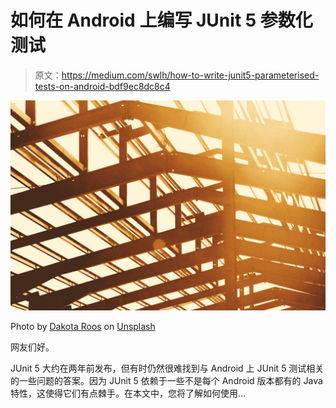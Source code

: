 # 如何在 Android 上编写 JUnit 5 参数化测试

> 原文：<https://medium.com/swlh/how-to-write-junit5-parameterised-tests-on-android-bdf9ec8dc8c4>

![](img/53ae39db9c502135f324c40b02c56b7f.png)

Photo by [Dakota Roos](https://unsplash.com/@dakotaroosphotography?utm_source=medium&utm_medium=referral) on [Unsplash](https://unsplash.com?utm_source=medium&utm_medium=referral)

网友们好。

JUnit 5 大约在两年前发布，但有时仍然很难找到与 Android 上 JUnit 5 测试相关的一些问题的答案。因为 JUnit 5 依赖于一些不是每个 Android 版本都有的 Java 特性，这使得它们有点棘手。在本文中，您将了解如何使用…